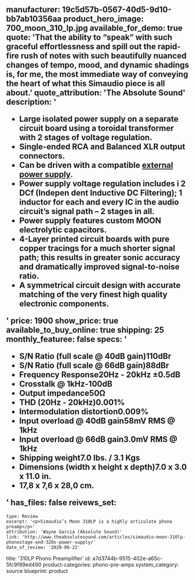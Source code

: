manufacturer: 19c5d57b-0567-40d5-9d10-bb7ab10356aa
product_hero_image: 700_moon_310_lp.jpg
available_for_demo: true
quote: 'That the ability to “speak” with such graceful effortlessness and spill out the rapid-fire rush of notes with such beautifully nuanced changes of tempo, mood, and dynamic shadings is, for me, the most immediate way of conveying the heart of what this Simaudio piece is all about.'
quote_attribution: 'The Absolute Sound'
description: '<ul><li><strong>Large isolated power supply</strong>&nbsp;on a separate circuit board using a toroidal transformer with 2 stages of voltage regulation.</li><li>Single-ended RCA and Balanced XLR output connectors.</li><li>Can be driven with a compatible&nbsp;<a href="https://simaudio.com/en/product-category/power-supply/">external power supply</a>.</li><li>Power supply voltage regulation includes i 2 DCf (Indepen dent Inductive DC Filtering); 1 inductor for each and every IC in the audio circuit’s signal path – 2 stages in all.</li><li>Power supply features custom&nbsp;<strong>MOON electrolytic capacitors</strong>.</li><li>4-Layer printed circuit boards with pure copper tracings for a much shorter signal path; this results in greater sonic accuracy and dramatically improved signal-to-noise ratio.</li><li>A symmetrical circuit design with accurate matching of the very finest high quality electronic components.</li></ul>'
price: 1900
show_price: true
available_to_buy_online: true
shipping: 25
monthly_featuree: false
specs: '<ul><li>S/N Ratio (full scale @ 40dB gain)110dBr</li><li>S/N Ratio (full scale @ 66dB gain)88dBr</li><li>Frequency Response20Hz - 20kHz ±0.5dB</li><li>Crosstalk @ 1kHz-100dB</li><li>Output impedance50Ω</li><li>THD (20Hz - 20kHz)0.001%</li><li>Intermodulation distortion0.009%</li><li>Input overload @ 40dB gain58mV RMS @ 1kHz</li><li>Input overload @ 66dB gain3.0mV RMS @ 1kHz</li><li>Shipping weight7.0 lbs. / 3.1 Kgs</li><li>Dimensions (width x height x depth)7.0 x 3.0 x 11.0 in.</li><li>17,8 x 7,6 x 28,0 cm.</li></ul>'
has_files: false
reivews_set:
  -
    type: Review
    excerpt: '<p>Simaudio’s Moon 310LP is a highly articulate phono preamp</p>'
    attribution: 'Wayne Garcia (Absolute Sound)'
    link: 'http://www.theabsolutesound.com/articles/simaudio-moon-310lp-phonostage-and-320s-power-supply/'
    date_of_review: '2020-06-22'
title: '310LP Phono Preamplifier'
id: a7d3744b-9515-402e-a65c-5fc9f89ed490
product-categories: phono-pre-amps
system_category: source
blueprint: product
